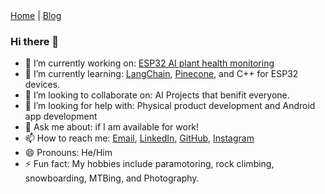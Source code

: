 <nav>
  <a href="/">Home</a> |
  <a href="/blog">Blog</a>
</nav>

### Hi there 👋
- 🔭 I’m currently working on: <a href="https://github.com/willbeez/ESP32-WiFi-Bluetooth-Android">ESP32 AI plant health monitoring</a>
- 🌱 I’m currently learning: <a href="https://github.com/hwchase17/langchain">LangChain</a>, <a href="https://www.pinecone.io/">Pinecone</a>, and C++ for ESP32 devices. 
- 👯 I’m looking to collaborate on: AI Projects that benifit everyone.
- 🤔 I’m looking for help with: Physical product development and Android app development
- 💬 Ask me about: if I am available for work!
- 📫 How to reach me: <a href="william12211@gmail.com">Email</a>, <a href="https://www.linkedin.com/in/william-beasley-5a1435a0/">LinkedIn</a>, <a href="https://github.com/willbeez">GitHub</a>, <a href="https://www.instagram.com/willbeez/">Instagram</a>
- 😄 Pronouns: He/Him
- ⚡ Fun fact: My hobbies include paramotoring, rock climbing, snowboarding, MTBing, and Photography.


<!--
**willbeez/willbeez** is a ✨ _special_ ✨ repository because its `README.md` (this file) appears on your GitHub profile.
-->
